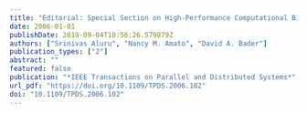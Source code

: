 ```yaml
---
title: "Editorial: Special Section on High-Performance Computational Biology"
date: 2006-01-01
publishDate: 2019-09-04T10:56:26.579879Z
authors: ["Srinivas Aluru", "Nancy M. Amato", "David A. Bader"]
publication_types: ["2"]
abstract: ""
featured: false
publication: "*IEEE Transactions on Parallel and Distributed Systems*"
url_pdf: "https://doi.org/10.1109/TPDS.2006.102"
doi: "10.1109/TPDS.2006.102"
---
```


